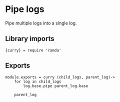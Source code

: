 # Pipe logs

Pipe multiple logs into a single log.


## Library imports

	{curry} = require 'ramda'


## Exports

	module.exports = curry (child_logs, parent_log)->
		for log in child_logs
			log.base.pipe parent_log.base

		parent_log
